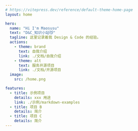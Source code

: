 ```yaml
---
# https://vitepress.dev/reference/default-theme-home-page
layout: home

hero:
  name: "Hi I'm Maosusu"
  text: "D&C_知识小站😼"
  tagline: 这里记录着我 Design & Code 的经验。
  actions:
    - theme: brand
      text: 自我介绍
      link: ./文档/自我介绍
    - theme: alt
      text: 服务开源项目
      link: ./文档/开源项目
  image:
    src: /home.png

features:
  - title: 示例项目
    details: xxx 用途
    link: ./示例/markdown-examples
  - title: 项目 B
    details: 简介
  - title: 项目 C
    details: 简介
---
```


<!-- 自定模块 -->

<!-- <loading></loading> -->

<script setup>
import { ref } from "vue";
import loading from "../src/loading.vue";

</script>

<style >
.Home{
  color:red
}
img{
  border-radius: 0;
}
.VPImage.logo{
  margin-right: 1rem;
  opacity: 0;
}

</style>

